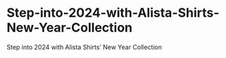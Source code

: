 # Step-into-2024-with-Alista-Shirts-New-Year-Collection
Step into 2024 with Alista Shirts’ New Year Collection
